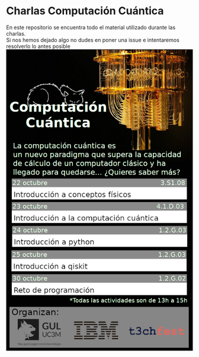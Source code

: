 # Charlas Computación Cuántica
En este repositorio se encuentra todo el material utilizado durante las charlas. <br />
Si nos hemos dejado algo no dudes en poner una issue e intentaremos resolverlo lo antes posible <br />
![alt text](https://github.com/guluc3m/CharlasComputacionCuantica/blob/master/Cartel.png)<br />

